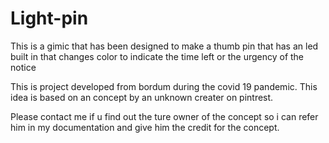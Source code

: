 # Light-pin

This is a gimic that has been designed to make a thumb pin that has an led built in that changes color to indicate the time left or the urgency of the notice


This is project developed from bordum during the covid 19 pandemic. This idea is based on an concept by an unknown creater on pintrest. 

Please contact me if u find out the ture owner of the concept so i can refer him in my documentation and give him the credit for the concept.
